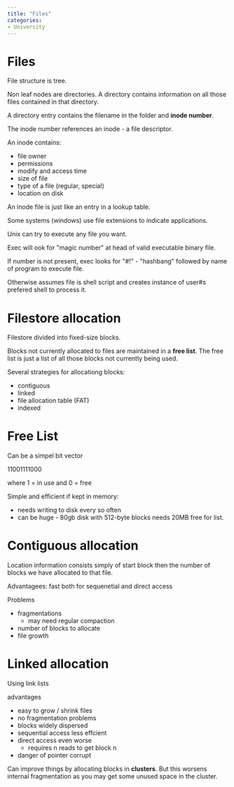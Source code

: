 ```yaml
---
title: "Files"
categories:
- University
---
```


# Files

File structure is tree.

Non leaf nodes are directories.
A directory contains information on all those files contained in that directory.

A directory entry contains the filename in the folder and **inode number**.

The inode number references an inode - a file descriptor.

An inode contains:
* file owner
* permissions
* modify and access time
* size of file
* type of a file (regular, special)
* location on disk

An inode file is just like an entry in a lookup table.

Some systems (windows) use file extensions to indicate applications.

Unix can try to execute any file you want.

Exec will ook for "magic number" at head of valid executable binary file.

If number is not present, exec looks for "#!" - "hashbang" followed by name of program to execute file.

Otherwise assumes file is shell script and creates instance of user#s prefered shell to process it.

# Filestore allocation

Filestore divided into fixed-size blocks. 

Blocks not currently allocated to files are maintained in a **free list**. The free list is just a list of all those blocks not currently being used.

Several strategies for allocationg blocks:
- contiguous
- linked
- file allocation table (FAT)
- indexed

# Free List

Can be a simpel bit vector

11001111000

where 1 = in use and 0 = free

Simple and efficient if kept in memory:

* needs writing to disk every so often
* can be huge - 80gb disk with 512-byte blocks needs 20MB free for list.

# Contiguous allocation

Location information consists simply of start block then the number of blocks we have allocated to that file.

Advantagees:
fast both for sequenetial and direct access

Problems
- fragmentations
    * may need regular compaction
- number of blocks to allocate
- file growth

# Linked allocation

Using link lists

advantages
- easy to grow / shrink files
- no fragmentation
problems
- blocks widely dispersed
- sequential access less effcient
- direct access even worse
    * requires n reads to get block n
- danger of pointer corrupt

Can improve things by allocating blocks in **clusters**. But this worsens internal fragmentation as you may get some unused space in the cluster.
